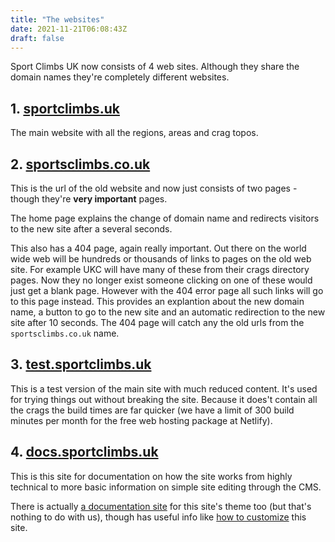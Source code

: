 ```yaml
---
title: "The websites"
date: 2021-11-21T06:08:43Z
draft: false
---
```


Sport Climbs UK now consists of 4 web sites. Although they share the domain names they're completely different websites.

## 1. [sportclimbs.uk](https://sportclimbs.uk/)

The main website with all the regions, areas and crag topos.

## 2. [sportsclimbs.co.uk](https://sportsclimbs.co.uk/)

This is the url of the old website and now just consists of two pages - though they're **very important** pages.

The home page explains the change of domain name and redirects visitors to the new site after a several seconds. 

This also has a 404 page, again really important. Out there on the world wide web will be hundreds or thousands of links to pages on the old web site. For example UKC will have many of these from their crags directory pages. Now they no longer exist someone clicking on one of these would just get a blank page. However with the 404 error page all such links will go to this page instead. This provides an explantion about the new domain name, a button to go to the new site and an automatic redirection to the new site after 10 seconds. The 404 page will catch any the old urls from the `sportsclimbs.co.uk` name.

## 3. [test.sportclimbs.uk](https://test.sportclimbs.uk/)

This is a test version of the main site with much reduced content. It's used for trying things out without breaking the site. Because it does't contain all the crags the build times are far quicker (we have a limit of 300 build minutes per month for the free web hosting package at Netlify).

## 4. [docs.sportclimbs.uk](#)

This is this site for documentation on how the site works from highly technical to more basic information on simple site editing through the CMS.

There is actually [a documentation site](https://mcshelby.github.io/hugo-theme-relearn/) for this site's theme too (but that's nothing to do with us), though has useful info like [how to customize](https://mcshelby.github.io/hugo-theme-relearn/basics/customization/) this site.
